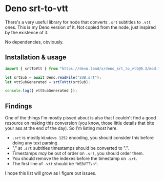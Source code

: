 # Deno srt-to-vtt

There's a very useful library for node that converts `.srt` subtitles to `.vtt` ones. This is my Deno version of it. Not copied from the node, just inspired by the existence of it.

No dependencies, obviously.

## Installation & usage

```typescript
import { srtToVtt } from "https://deno.land/x/deno_srt_to_vtt@0.3/mod.ts";

let srtSub = await Deno.readFile("SUB.srt");
let vttSubGenerated = srtToVtt(srtSub);

console.log({ vttSubGenerated });
```

## Findings

One of the things I'm mostly pissed about is also that I couldn't find a good resource on making this conversion (you know, those little details that bite your ass at the end of the day). So I'm listing most here.

- `.srt` is mostly `Windows 1252` encoding, you should consider this before doing any text parsing.
- "," at `.srt` subtitles timestamps should be converted to ".".
- Timestamps _may_ be out of order on `.srt`, you should order them.
- You should remove the indexes before the timestamp on `.srt`.
- The first line of `.vtt` should be `"WEBVTT\n"`.

I hope this list will grow as I figure out issues.
